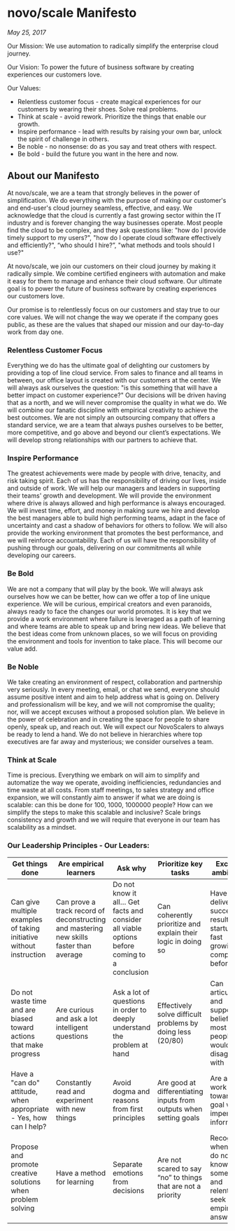 # novo/scale Manifesto

*May 25, 2017*
 
Our Mission: We use automation to radically simplify the enterprise cloud journey. 
 
Our Vision: To power the future of business software by creating experiences our customers love.
 
Our Values:
* Relentless customer focus - create magical experiences for our customers by wearing their shoes. Solve real problems.
* Think at scale - avoid rework. Prioritize the things that enable our growth.
* Inspire performance - lead with results by raising your own bar, unlock the spirit of challenge in others.
* Be noble - no nonsense: do as you say and treat others with respect.
* Be bold - build the future you want in the here and now. 
 
## About our Manifesto

At novo/scale, we are a team that strongly believes in the power of simplification. We do everything with the purpose of making our customer's and end-user's cloud journey seamless, effective, and easy. We acknowledge that the cloud is currently a fast growing sector within the IT industry and is forever changing the way businesses operate. Most people find the cloud to be complex, and they ask questions like: "how do I provide timely support to my users?", "how do I operate cloud software effectively and efficiently?", “who should I hire?”, "what methods and tools should I use?"
 
At novo/scale, we join our customers on their cloud journey by making it radically simple. We combine certified engineers with automation and make it easy for them to manage and enhance their cloud software. Our ultimate goal is to power the future of business software by creating experiences our customers love.
 
Our promise is to relentlessly focus on our customers and stay true to our core values. We will not change the way we operate if the company goes public, as these are the values that shaped our mission and our day-to-day work from day one.
 
### Relentless Customer Focus
Everything we do has the ultimate goal of delighting our customers by providing a top of line cloud service. From sales to finance and all teams in between, our office layout is created with our customers at the center. We will always ask ourselves the question: "is this something that will have a better impact on customer experience?" Our decisions will be driven having that as a north, and we will never compromise the quality in what we do. We will combine our fanatic discipline with empirical creativity to achieve the best outcomes.
We are not simply an outsourcing company that offers a standard service, we are a team that always pushes ourselves to be better, more competitive, and go above and beyond our client’s expectations. We will develop strong relationships with our partners to achieve that.

### Inspire Performance
The greatest achievements were made by people with drive, tenacity, and risk taking spirit. Each of us has the responsibility of driving our lives, inside and outside of work. We will help our managers and leaders in supporting their teams' growth and development. We will provide the environment where drive is always allowed and high performance is always encouraged. We will invest time, effort, and money in making sure we hire and develop the best managers able to build high performing teams, adapt in the face of uncertainty and cast a shadow of behaviors for others to follow. We will also provide the working environment that promotes the best performance, and we will reinforce accountability. Each of us will have the responsibility of pushing through our goals, delivering on our commitments all while developing our careers.
 
### Be Bold
We are not a company that will play by the book. We will always ask ourselves how we can be better, how can we offer a top of line unique experience. We will be curious, empirical creators and even paranoids, always ready to face the changes our world promotes. It is key that we provide a work environment where failure is leveraged as a path of learning and where teams are able to speak up and bring new ideas. We believe that the best ideas come from unknown places, so we will focus on providing the environment and tools for invention to take place. This will become our value add.
 
### Be Noble
We take creating an environment of respect, collaboration and partnership very seriously. In every meeting, email, or chat we send, everyone should assume positive intent and aim to help address what is going on. Delivery and professionalism will be key, and we will not compromise the quality; nor, will we accept excuses without a proposed solution plan. We believe in the power of celebration and in creating the space for people to share openly, speak up, and reach out. We will expect our NovoScalers to always be ready to lend a hand. We do not believe in hierarchies where top executives are far away and mysterious; we consider ourselves a team. 

### Think at Scale
Time is precious. Everything we embark on will aim to simplify and automatize the way we operate, avoiding inefficiencies, redundancies and time waste at all costs. From staff meetings, to sales strategy and office expansion, we will constantly aim to answer if what we are doing is scalable: can this be done for 100, 1000, 1000000 people? How can we simplify the steps to make this scalable and inclusive? Scale brings consistency and growth and we will require that everyone in our team has scalability as a mindset.

### Our Leadership Principles - Our Leaders:
| Get things done | Are empirical learners | Ask why| Prioritize key tasks | Excel in ambiguity | Lead & inspire |
| ---	| ---	| ---	| ---	| ---	| ---	|
| Can give multiple examples of taking initiative without instruction | Can prove a track record of deconstructing and mastering new skills faster than average | Do not know it all… Get facts and consider all viable options before coming to a conclusion | Can coherently prioritize and explain their logic in doing so | Have delivered successful results in startups or fast growing companies before | Peers, employees, and superiors provide amazing references |
| Do not waste time and are biased toward actions that make progress | Are curious and ask a lot intelligent questions | Ask a lot of questions in order to deeply understand the problem at hand | Effectively solve difficult problems by doing less (20/80) | Can articulate and support a belief that most people would disagree with | Are highly engaging when conveying ideas - drive people to take action |
| Have a "can do" attitude, when appropriate - Yes, how can I help? | Constantly read and experiment with new things | Avoid dogma and reasons from first principles | Are good at differentiating inputs from outputs when setting goals | Are able to work towards a goal with imperfect information | Have high quality LinkedIn/Twitter networks |
| Propose and promote creative solutions when problem solving | Have a method for learning | Separate emotions from decisions | Are not scared to say “no” to things that are not a priority | Recognize when they do not know something and relentlessly seek empirical answers | Have a track record of attracting, integrating, and retaining great talent |


